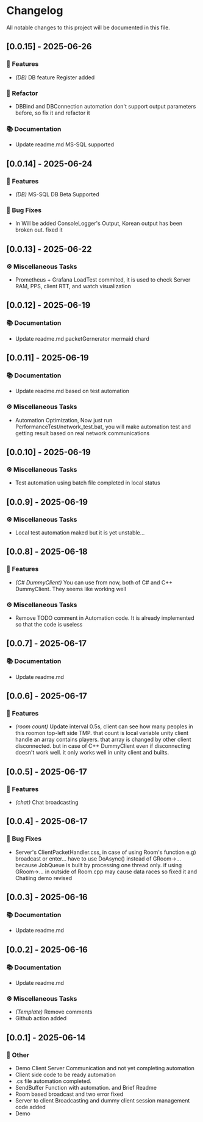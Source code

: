 # Changelog

All notable changes to this project will be documented in this file.

## [0.0.15] - 2025-06-26

### 🚀 Features

- *(DB)* DB feature Register added

### 🚜 Refactor

- DBBind and DBConnection automation don't support output parameters before, so fix it and refactor it

### 📚 Documentation

- Update readme.md MS-SQL supported

## [0.0.14] - 2025-06-24

### 🚀 Features

- *(DB)* MS-SQL DB Beta Supported

### 🐛 Bug Fixes

- In Will be added ConsoleLogger's Output, Korean output has been broken out. fixed it

## [0.0.13] - 2025-06-22

### ⚙️ Miscellaneous Tasks

- Prometheus + Grafana LoadTest commited, it is used to check Server RAM, PPS, client RTT, and watch visualization

## [0.0.12] - 2025-06-19

### 📚 Documentation

- Update readme.md packetGernerator mermaid chard

## [0.0.11] - 2025-06-19

### 📚 Documentation

- Update readme.md based on test automation

### ⚙️ Miscellaneous Tasks

- Automation Optimization, Now just run PerformanceTest/network_test.bat, you will make automation test and getting result based on real network communications

## [0.0.10] - 2025-06-19

### ⚙️ Miscellaneous Tasks

- Test automation using batch file completed in local status

## [0.0.9] - 2025-06-19

### ⚙️ Miscellaneous Tasks

- Local test automation maked but it is yet unstable...

## [0.0.8] - 2025-06-18

### 🚀 Features

- *(C# DummyClient)* You can use from now, both of C# and C++ DummyClient. They seems like working well

### ⚙️ Miscellaneous Tasks

- Remove TODO comment in Automation code. It is already implemented so that the code is useless

## [0.0.7] - 2025-06-17

### 📚 Documentation

- Update readme.md

## [0.0.6] - 2025-06-17

### 🚀 Features

- *(room count)* Update interval 0.5s, client can see how many peoples in this roomon top-left side TMP. that count is local variable unity client handle an array contains players. that array is changed by other client disconnected. but in case of C++ DummyClient even if disconnecting doesn't work well. it only works well in unity client and builts.

## [0.0.5] - 2025-06-17

### 🚀 Features

- *(chat)* Chat broadcasting

## [0.0.4] - 2025-06-17

### 🐛 Bug Fixes

- Server's ClientPacketHandler.css, in case of using Room's function e.g) broadcast or enter... have to use DoAsync() instead of GRoom->... because JobQueue is built by processing one thread only. if using GRoom->... in outside of Room.cpp may cause data races so fixed it and Chatiing demo revised

## [0.0.3] - 2025-06-16

### 📚 Documentation

- Update readme.md

## [0.0.2] - 2025-06-16

### 📚 Documentation

- Update readme.md

### ⚙️ Miscellaneous Tasks

- *(Template)* Remove comments
- Github action added

## [0.0.1] - 2025-06-14

### 💼 Other

- Demo Client Server Communication and not yet completing automation
- Client side code to be ready automation
- .cs file automation completed.
- SendBuffer Function with automation. and Brief Readme
- Room based broadcast and two error fixed
- Server to client Broadcasting and dummy client session management code added
- Demo

<!-- generated by git-cliff -->
